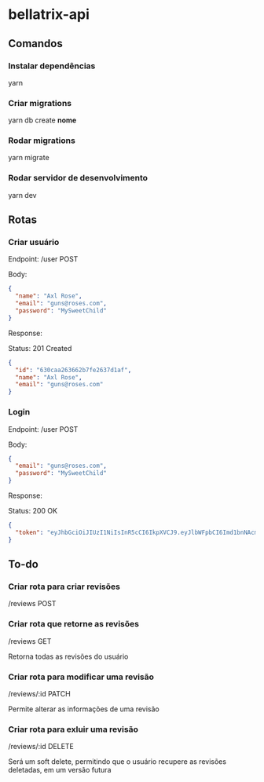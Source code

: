 # bellatrix-api

## Comandos

### Instalar dependências

yarn

### Criar migrations

yarn db create **nome**

### Rodar migrations

yarn migrate

### Rodar servidor de desenvolvimento

yarn dev

## Rotas

### Criar usuário

Endpoint: /user POST

Body:

```json
{
  "name": "Axl Rose",
  "email": "guns@roses.com",
  "password": "MySweetChild"
}
```

Response:

Status: 201 Created

```json
{
  "id": "630caa263662b7fe2637d1af",
  "name": "Axl Rose",
  "email": "guns@roses.com"
}
```

### Login

Endpoint: /user POST

Body:

```json
{
  "email": "guns@roses.com",
  "password": "MySweetChild"
}
```

Response:

Status: 200 OK

```json
{
  "token": "eyJhbGciOiJIUzI1NiIsInR5cCI6IkpXVCJ9.eyJlbWFpbCI6Imd1bnNAcm9zZXMuY29tIiwiaWF0IjoxNjY1NDQyODAyLCJleHAiOjE2NjU1MjkyMDJ9.JxpA6Xmd0tEHP2VHpcNVQQBbp3iKc3X-njQGJcQ-zec"
}
```

## To-do

### Criar rota para criar revisões

/reviews POST

### Criar rota que retorne as revisões

/reviews GET

Retorna todas as revisões do usuário

### Criar rota para modificar uma revisão

/reviews/:id PATCH

Permite alterar as informações de uma revisão

### Criar rota para exluir uma revisão

/reviews/:id DELETE

Será um soft delete, permitindo que o usuário recupere as revisões deletadas, em um versão futura

